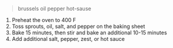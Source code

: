 > brussels oil pepper hot-sause

1. Preheat the oven to 400 F
2. Toss sprouts, oil, salt, and pepper on the baking sheet
3. Bake 15 minutes, then stir and bake an additional 10-15 minutes
4. Add additional salt, pepper, zest, or hot sauce